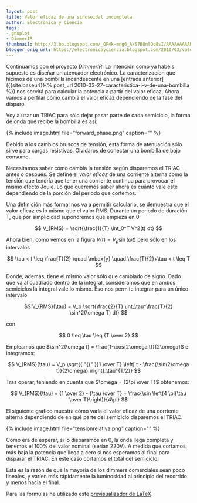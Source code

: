```yaml
---
layout: post
title: Valor eficaz de una sinusoidal incompleta
author: Electrónica y Ciencia
tags:
- gnuplot
- DimmerIR
thumbnail: http://3.bp.blogspot.com/_QF4k-mng6_A/S7B8nlQq8sI/AAAAAAAAABU/WLt5TjsmLkM/s72-c/forward_phase.png
blogger_orig_url: https://electronicayciencia.blogspot.com/2010/03/valor-eficaz-de-una-sinusoidal.html
---
```


Continuamos con el proyecto *DimmerIR*. La intención como ya habéis supuesto es diseñar un atenuador electrónico. La caracterizacíon que hicimos de una bombilla incandescente en una [entrada anterior]({{site.baseurl}}{% post_url 2010-03-27-caracteristica-i-v-de-una-bombilla %}) nos servirá para calcular la potencia a partir del valor eficaz. Ahora vamos a perfilar cómo cambia el valor eficaz dependiendo de la fase del disparo.

Voy a usar un TRIAC para sólo dejar pasar parte de cada semiciclo, la forma de onda que recibe la bombilla es así:

{% include image.html file="forward_phase.png" caption="" %}

Debido a los cambios bruscos de tensión, esta forma de atenuación sólo sirve para cargas resistivas. Olvidaros de conectar una bombilla de bajo consumo.

Necesitamos saber cómo cambia la tensión según disparemos el TRIAC antes o después. Se define el *valor eficaz* de una corriente alterna como la tensión que tendría que tener una corriente continua para provocar el mismo efecto Joule. Lo que queremos saber ahora es cuánto vale este dependiendo de la porción del periodo que cortemos.

Una definición más formal nos va a permitir calcularlo, se demuestra que el valor eficaz es lo mismo que el valor RMS. Durante un periodo de duración T, que por simplicidad supondremos que empieza en 0:

$$
V_{RMS} = \sqrt{\frac{1}{T} \int_0^T V^2(t) dt}
$$

Ahora bien, como vemos en la figura $V(t) = V_p \sin(\omega t)$ pero sólo en los intervalos

$$
\tau < t \leq \frac{T}{2} \quad \mbox{y} \quad \frac{T}{2}+\tau < t \leq T
$$

Donde, además, tiene el mismo valor sólo que cambiado de signo. Dado que va al cuadrado dentro de la integral, consideramos que en ambos semiciclos la integral vale lo mismo. Eso nos permite integrar para un único intervalo:

$$
V_{RMS}(\tau) = V_p \sqrt{\frac{2}{T} \int_\tau^\frac{T}{2} \sin^2(\omega T) dt}
$$

con

$$
0 \leq \tau \leq {T \over 2}
$$

Empleamos que $\sin^2(\omega t) = \frac{1-\cos(2\omega t)}{2\omega}$ e integramos:

$$
V_{RMS}(\tau) = V_p \sqrt{{ "{{" }}1 \over T} \left[ t - \frac{\sin(2\omega t)}{2\omega} \right]_\tau^{T/2}}
$$

Tras operar, teniendo en cuenta que $\omega = {2\pi \over T}$ obtenemos:

$$
V_{RMS}(\tau) = {1 \over 2} - {\tau \over T} + \frac{\sin \left(4 \pi{\tau \over T}\right)}{4\pi}
$$

El siguiente gráfico muestra cómo varía el valor eficaz de una corriente alterna dependiendo de en qué parte del semiciclo disparemos el TRIAC.

{% include image.html file="tensionrelativa.png" caption="" %}

Como era de esperar, si lo disparamos en 0, la onda llega completa y tenemos el 100% del valor nominal (serían 220V). A medida que cortamos más baja la potencia que llega a cero si nos esperamos al final para disparar el TRIAC. En este caso cortamos el total del semiciclo.

Esta es la razón de que la mayoría de los dimmers comerciales sean poco lineales, y varíen más rápidamente la luminosidad al principio del recorrido y menos hacia el final.

Para las formulas he utilizado este [previsualizador de LaTeX](http://www.tlhiv.org/ltxpreview/).

